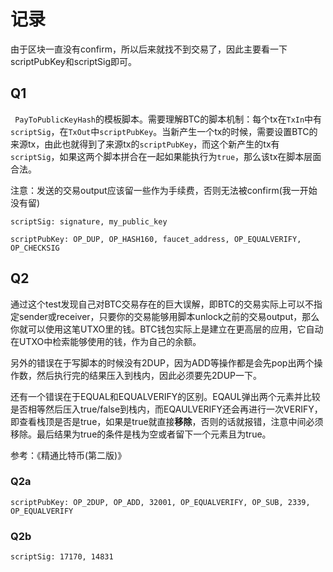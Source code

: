 # 记录

由于区块一直没有confirm，所以后来就找不到交易了，因此主要看一下scriptPubKey和scriptSig即可。

## Q1

` PayToPublicKeyHash`的模板脚本。需要理解BTC的脚本机制：每个tx在`TxIn`中有`scriptSig`，在`TxOut`中`scriptPubKey`。当新产生一个tx的时候，需要设置BTC的来源tx，由此也就得到了来源tx的`scriptPubKey`，而这个新产生的tx有`scriptSig`，如果这两个脚本拼合在一起如果能执行为`true`，那么该tx在脚本层面合法。

注意：发送的交易output应该留一些作为手续费，否则无法被confirm(我一开始没有留)

`scriptSig: signature, my_public_key`

`scriptPubKey: OP_DUP, OP_HASH160, faucet_address, OP_EQUALVERIFY, OP_CHECKSIG`

## Q2

通过这个test发现自己对BTC交易存在的巨大误解，即BTC的交易实际上可以不指定sender或receiver，只要你的交易能够用脚本unlock之前的交易output，那么你就可以使用这笔UTXO里的钱。BTC钱包实际上是建立在更高层的应用，它自动在UTXO中检索能够使用的钱，作为自己的余额。

另外的错误在于写脚本的时候没有2DUP，因为ADD等操作都是会先pop出两个操作数，然后执行完的结果压入到栈内，因此必须要先2DUP一下。

还有一个错误在于EQUAL和EQUALVERIFY的区别。EQAUL弹出两个元素并比较是否相等然后压入true/false到栈内，而EQAULVERIFY还会再进行一次VERIFY，即查看栈顶是否是true，如果是true就直接**移除**，否则的话就报错，注意中间必须移除。最后结果为true的条件是栈为空或者留下一个元素且为true。

参考：《精通比特币(第二版)》

### Q2a

`scriptPubKey: OP_2DUP, OP_ADD, 32001, OP_EQUALVERIFY, OP_SUB, 2339, OP_EQUALVERIFY`

### Q2b

`scriptSig: 17170, 14831`